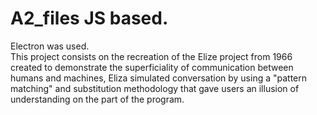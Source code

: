 # A2_files JS based. 
Electron was used.<br/>
This project consists on the recreation of the Elize project from 1966 created to demonstrate the superficiality of communication between humans and machines, Eliza simulated conversation by using a "pattern matching" and substitution methodology that gave users an illusion of understanding on the part of the program.
